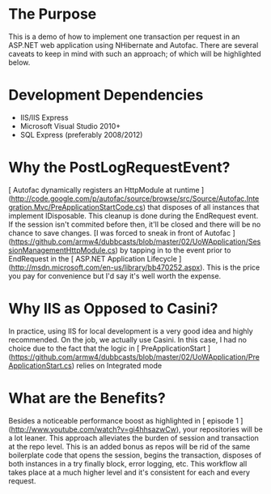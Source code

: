 # The Purpose #

This is a demo of how to implement one transaction per request in an ASP.NET web application using NHibernate and Autofac.
There are several caveats to keep in mind with such an approach; of which will be highlighted below.

# Development Dependencies #

* IIS/IIS Express
* Microsoft Visual Studio 2010+
* SQL Express (preferably 2008/2012)

# Why the PostLogRequestEvent? #

[ Autofac dynamically registers an HttpModule at runtime ] (http://code.google.com/p/autofac/source/browse/src/Source/Autofac.Integration.Mvc/PreApplicationStartCode.cs) 
that disposes of all instances that implement IDisposable. This cleanup is done during the EndRequest event. If the session isn't commited before then,
it'll be closed and there will be no chance to save changes. [I was forced to sneak in front of Autofac ] (https://github.com/armw4/dubbcasts/blob/master/02/UoWApplication/SessionManagementHttpModule.cs)
by tapping in to the event prior to EndRequest in the [ ASP.NET Application Lifecycle ] (http://msdn.microsoft.com/en-us/library/bb470252.aspx). This is the price
you pay for convenience but I'd say it's well worth the expense.

# Why IIS as Opposed to Casini? #

In practice, using IIS for local development is a very good idea and highly recommended. On the job, we actually use
Casini. In this case, I had no choice due to the fact that  the logic in [ PreApplicationStart ] (https://github.com/armw4/dubbcasts/blob/master/02/UoWApplication/PreApplicationStart.cs)
relies on Integrated mode 

# What are the Benefits? #

Besides a noticeable performance boost as highlighted in [ episode 1 ] (http://www.youtube.com/watch?v=gi4hhsazwCw), your repositories will be a lot leaner. This approach
alleviates the burden of session and transaction at the repo level. This is an added bonus as repos will be rid of the same
boilerplate code that opens the session, begins the transaction, disposes of both instances in a try finally block, error logging,
etc. This workflow all takes place at a much higher level and it's consistent for each and every request.
